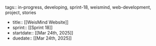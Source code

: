 tags:: in-progress, developing, sprint-18, weismind, web-development, project, stories

- title:: [[WeisMind Website]]
- sprint:: [[Sprint 18]]
- startdate:: [[Mar 24th, 2025]]
- duedate:: [[Mar 24th, 2025]]